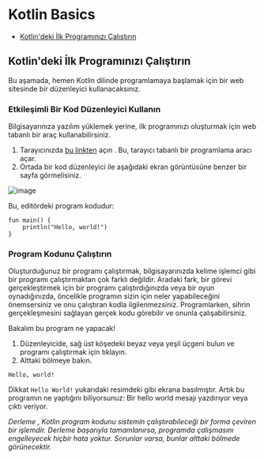 # Kotlin Basics

- [Kotlin'deki İlk Programınızı Çalıştırın](#1)

## <a name="1"></a>Kotlin'deki İlk Programınızı Çalıştırın

Bu aşamada, hemen Kotlin dilinde programlamaya başlamak için bir web sitesinde bir düzenleyici kullanacaksınız.

### Etkileşimli Bir Kod Düzenleyici Kullanın

Bilgisayarınıza yazılım yüklemek yerine, ilk programınızı oluşturmak için web tabanlı bir araç kullanabilirsiniz.

1. Tarayıcınızda [bu linkten](https://developer.android.com/training/kotlinplayground) açın . Bu, tarayıcı tabanlı bir programlama aracı açar.
2. Ortada bir kod düzenleyici ile aşağıdaki ekran görüntüsüne benzer bir sayfa görmelisiniz.

![image](https://user-images.githubusercontent.com/70329389/145654875-8ca52bda-96e7-4167-9d0d-49c9dde665bd.png)

Bu, editördeki program kodudur:

```
fun main() {
    println("Hello, world!")
}
```

### Program Kodunu Çalıştırın

Oluşturduğunuz bir programı çalıştırmak, bilgisayarınızda kelime işlemci gibi bir programı çalıştırmaktan çok farklı değildir. Aradaki fark, bir görevi gerçekleştirmek için bir programı çalıştırdığınızda veya bir oyun oynadığınızda, öncelikle programın sizin için neler yapabileceğini önemsersiniz ve onu çalıştıran kodla ilgilenmezsiniz. Programlarken, sihrin gerçekleşmesini sağlayan gerçek kodu görebilir ve onunla çalışabilirsiniz.

Bakalım bu program ne yapacak!

1. Düzenleyicide, sağ üst köşedeki beyaz veya yeşil üçgeni bulun ve programı çalıştırmak için tıklayın.
2. Alttaki bölmeye bakın.

```
Hello, world!
```

Dikkat `Hello World!` yukarıdaki resimdeki gibi ekrana basılmıştır. Artık bu programın ne yaptığını biliyorsunuz: Bir hello world mesajı yazdırıyor veya çıktı veriyor.

*Derleme , Kotlin program kodunu sistemin çalıştırabileceği bir forma çeviren bir işlemdir. Derleme başarıyla tamamlanırsa, programda çalışmasını engelleyecek hiçbir hata yoktur. Sorunlar varsa, bunlar alttaki bölmede görünecektir.*



